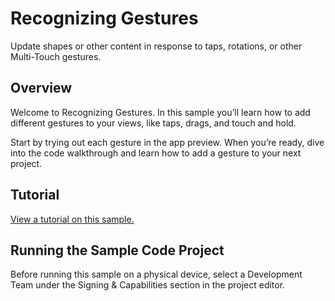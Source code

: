 # Recognizing Gestures

Update shapes or other content in response to taps, rotations, or other Multi-Touch gestures.

## Overview

Welcome to Recognizing Gestures. In this sample you’ll learn how to add different gestures to your views, like taps, drags, and touch and hold.

Start by trying out each gesture in the app preview. When you’re ready, dive into the code walkthrough and learn how to add a gesture to your next project.

## Tutorial

[View a tutorial on this sample.](doc://com.apple.documentation/tutorials/sample-apps/RecognizingGestures)

## Running the Sample Code Project

Before running this sample on a physical device, select a Development Team under the Signing & Capabilities section in the project editor.